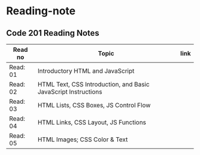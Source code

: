 # Reading-note
## Code 201 Reading Notes

Read no | Topic |link
-----|-----|-----
Read: 01 | Introductory HTML and JavaScript |
Read: 02 | HTML Text, CSS Introduction, and Basic JavaScript Instructions |
Read: 03 |HTML Lists, CSS Boxes, JS Control Flow | 
Read: 04 | HTML Links, CSS Layout, JS Functions|
Read: 05 | HTML Images; CSS Color & Text|

